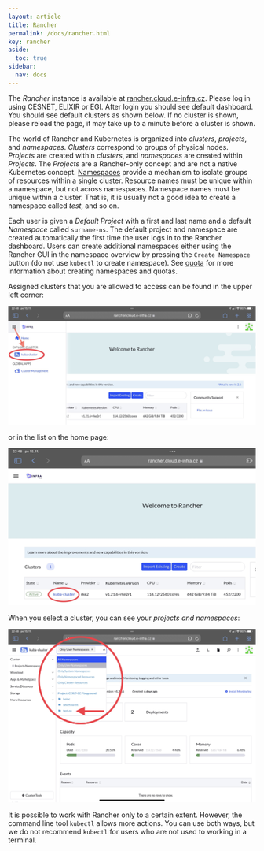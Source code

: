 ```yaml
---
layout: article
title: Rancher
permalink: /docs/rancher.html
key: rancher
aside:
  toc: true
sidebar:
  nav: docs
---
```


The _Rancher_ instance is available at [rancher.cloud.e-infra.cz](https://rancher.cloud.e-infra.cz). Please log in using CESNET, ELIXIR or EGI.
After login you should see default dashboard. You should see default clusters as shown below. If no cluster is shown, please reload the page, it may take up to a minute before a cluster is shown.

The world of Rancher and Kubernetes is organized into *clusters*, *projects*, and *namespaces*. *Clusters* correspond to groups of physical nodes. *Projects* are created within *clusters*, and *namespaces* are created within *Projects*. The *Projects* are a Rancher-only concept and are not a native Kubernetes concept. [Namespaces](https://kubernetes.io/docs/concepts/overview/working-with-objects/namespaces/) provide a mechanism to isolate groups of resources within a single cluster. Resource names must be unique within a namespace, but not across namespaces. Namespace names must be unique within a cluster. That is, it is usually not a good idea to create a namespace called *test*, and so on.

Each user is given a *Default Project* with a first and last name and a default *Namespace* called `surname-ns`. The default project and namespace are created automatically the first time the user logs in to the Rancher dashboard. Users can create additional namespaces either using the Rancher GUI in the namespace overview by pressing the `Create Namespace` button (do not use `kubectl` to create namespace). See [quota](/docs/rancher-quotas.html) for more information about creating namespaces and quotas.

Assigned clusters that you are allowed to access can be found in the upper left corner:

![clusters](cluster1.jpg)

or in the list on the home page:

![home page](cluster2.jpg)

When you select a cluster, you can see your *projects and namespaces*:

![projects and namespaces](projects.jpg)

It is possible to work with Rancher only to a certain extent. However, the command line tool `kubectl` allows more actions. You can use both ways, but we do not recommend `kubectl` for users who are not used to working in a terminal.
